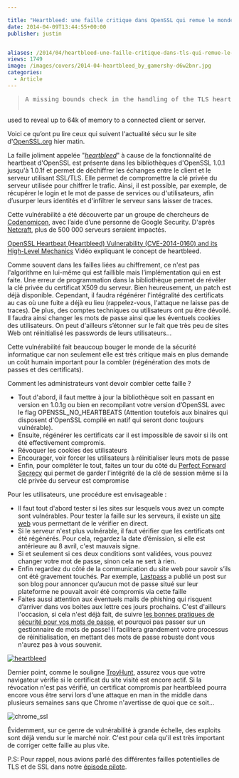 ```yaml
---

title: "Heartbleed: une faille critique dans OpenSSL qui remue le monde de la sécurité informatique"
date: 2014-04-09T13:44:55+00:00
publisher: justin


aliases: /2014/04/heartbleed-une-faille-critique-dans-tls-qui-remue-le-monde-la-securite-informatique/
views: 1749
image: /images/covers/2014-04-heartbleed_by_gamershy-d6w2bnr.jpg
categories:
  - Article
---
```

> <pre>A missing bounds check in the handling of the TLS heartbeat extension can be
used to reveal up to 64k of memory to a connected client or server.</pre>

Voici ce qu’ont pu lire ceux qui suivent l'actualité sécu sur le site d'[OpenSSL.org](http://www.openssl.org) hier matin.

La faille joliment appelée "[_heartbleed_](http://heartbleed.com/)" à cause de la fonctionnalité de heartbeat d'OpenSSL est présente dans les bibliothèques d'OpenSSL 1.0.1 jusqu'à 1.0.1f et permet de déchiffrer les échanges entre le client et le serveur utilisant SSL/TLS. Elle permet de compromettre la clé privée du serveur utilisée pour chiffrer le trafic. Ainsi, il est possible, par exemple, de récupérer le login et le mot de passe de services ou d'utilisateurs, afin d’usurper leurs identités et d'infiltrer le serveur sans laisser de traces.

Cette vulnérabilité a été découverte par un groupe de chercheurs de [Codenomicon,](http://www.codenomicon.com/) avec l’aide d’une personne de Google Security. D'après [Netcraft](http://news.netcraft.com/archives/2014/04/08/half-a-million-widely-trusted-websites-vulnerable-to-heartbleed-bug.html), plus de 500 000 serveurs seraient impactés.



[OpenSSL Heartbeat (Heartbleed) Vulnerability (CVE-2014-0160) and its High-Level Mechanics](http://vimeo.com/91425662) Vidéo expliquant le concept de heartbleed.

Comme souvent dans les failles liées au chiffrement, ce n'est pas l'algorithme en lui-même qui est faillible mais l’implémentation qui en est faite. Une erreur de programmation dans la bibliothèque permet de révéler la clé privée du certificat X509 du serveur. Bien heureusement, un patch est déjà disponible. Cependant, il faudra régénérer l'intégralité des certificats au cas où une fuite a déjà eu lieu (rappelez-vous, l'attaque ne laisse pas de traces). De plus, des comptes techniques ou utilisateurs ont pu être dévoilé. Il faudra ainsi changer les mots de passe ainsi que les éventuels cookies des utilisateurs. On peut d'ailleurs s’étonner sur le fait que très peu de sites Web ont réinitialisé les passwords de leurs utilisateurs...

Cette vulnérabilité fait beaucoup bouger le monde de la sécurité informatique car non seulement elle est très critique mais en plus demande un coût humain important pour la combler (régénération des mots de passes et des certificats).

Comment les administrateurs vont devoir combler cette faille ?

  * Tout d'abord, il faut mettre à jour la bibliothèque soit en passant en version en 1.0.1g ou bien en recompilant votre version d’OpenSSL avec le flag OPENSSL\_NO\_HEARTBEATS (Attention toutefois aux binaires qui disposent d'OpenSSL compilé en natif qui seront donc toujours vulnérable).
  * Ensuite, régénérer les certificats car il est impossible de savoir si ils ont été effectivement compromis.
  * Révoquer les cookies des utilisateurs
  * Encourager, voir forcer les utilisateurs à réinitialiser leurs mots de passe
  * Enfin, pour compléter le tout, faites un tour du côté du [Perfect Forward Secrecy](http://www.slashroot.in/what-perfect-forward-secrecy-and-its-impact-ssl-https) qui permet de garder l'intégrité de la clé de session même si la clé privée du serveur est compromise

Pour les utilisateurs, une procédure est envisageable :

  * Il faut tout d'abord tester si les sites sur lesquels vous avez un compte sont vulnérables. Pour tester la faille sur les serveurs, il existe un [site web](http://filippo.io/Heartbleed/#openssl.org) vous permettant de le vérifier en direct.
  * Si le serveur n'est plus vulnérable, il faut vérifier que les certificats ont été régénérés. Pour cela, regardez la date d’émission, si elle est antérieure au 8 avril, c'est mauvais signe.
  * Si et seulement si ces deux conditions sont validées, vous pouvez changer votre mot de passe, sinon cela ne sert à rien.
  * Enfin regardez du côté de la communication du site web pour savoir s’ils ont été gravement touchés. Par exemple, [Lastpass](http://blog.lastpass.com/2014/04/lastpass-and-heartbleed-bug.html) a publié un post sur son blog pour annoncer qu’aucun mot de passe situé sur leur plateforme ne pouvait avoir été compromis via cette faille
  * Faites aussi attention aux éventuels mails de phishing qui risquent d’arriver dans vos boites aux lettre ces jours prochains. C'est d'ailleurs l'occasion, si cela n'est déjà fait, de suivre [les bonnes pratiques de sécurité pour vos mots de passe](https://www.comptoirsecu.fr/2014/01/have-i-been-pwned-cachez-moi-ce-leak-que-je-ne-saurais-voir/), et pourquoi pas passer sur un gestionnaire de mots de passe! Il facilitera grandement votre processus de réinitialisation, en mettant des mots de passe robuste dont vous n'aurez pas à vous souvenir.

[<img  alt="heartbleed" src="/images/2014/04/heartbleed-300x200.png"     />](/images/2014/04/heartbleed.png)

Dernier point, comme le souligne [TroyHunt](http://www.troyhunt.com/2014/04/everything-you-need-to-know-about.html), assurez vous que votre navigateur vérifie si le certificat du site visité est encore actif. Si la révocation n'est pas vérifié, un certificat compromis par heartbleed pourra encore vous être servi lors d'une attaque en man in the middle dans plusieurs semaines sans que Chrome n'avertisse de quoi que ce soit...

![chrome_ssl](/images/2014/04/chrome_ssl.png)

Évidemment, sur ce genre de vulnérabilité à grande échelle, des exploits sont déjà vendu sur le marché noir. C'est pour cela qu'il est très important de corriger cette faille au plus vite.

P.S: Pour rappel, nous avions parlé des différentes failles potentielles de TLS et de SSL dans notre [épisode pilote](https://www.comptoirsecu.fr/2013/05/podcast-episode-1-ssl-historique-faiblesses-et-avenir-2/).
